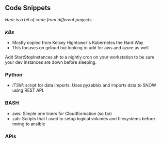## Code Snippets

_Here is a bit of code from different projects._

### *k8s*
- Mostly copied from Kelsey Hightower's Kubernetes the Hard Way
- This focuses on gcloud but looking to add for aws and azure as well.

Add StartStopInstances.sh to a nightly cron on your workstation to be sure your dev instances are down before sleeping. 

### Python

- *ITSM*:  script for data imports. Uses pyzabbix and imports data to SNOW using REST API.

### BASH 

- aws: Simple one liners for Cloudformation (so far)
- zab: Scripts that I used to setup logical volumes and filesystems before mving to ansible

### APIs 



